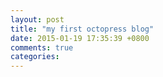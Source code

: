 ```yaml
---
layout: post
title: "my first octopress blog"
date: 2015-01-19 17:35:39 +0800
comments: true
categories: 
---
```

